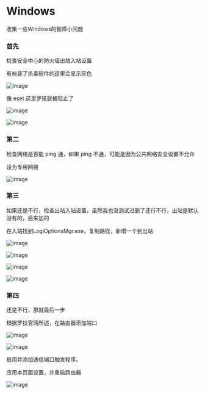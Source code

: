 # Windows
收集一些Windows的智障小问题

### 首先

检查安全中心的防火墙出站入站设置

有些装了杀毒软件的这里会显示灰色

![image](https://user-images.githubusercontent.com/59044398/200111542-4c59d294-975b-4529-a401-8af65f30c442.png)

像 eset 这里罗技就被阻止了

![image](https://user-images.githubusercontent.com/59044398/200111600-97afd292-4aac-4d43-a769-38a0ac49239a.png)


![image](https://user-images.githubusercontent.com/59044398/200111514-ace60201-a608-4ca6-8375-b20870931c97.png)

### 第二

检查网络是否能 ping 通，如果 ping 不通，可能是因为公共网络安全设置不允许

设为专用网络

![image](https://user-images.githubusercontent.com/59044398/200112267-153ad927-29f4-420a-b135-a6118d551cb3.png)




### 第三

如果还是不行，检查出站入站设置，虽然我也没测试过删了还行不行，出站是默认没有的，后来加的

在入站找到LogiOptionsMgr.exe，复制路径，新增一个到出站

![image](https://user-images.githubusercontent.com/59044398/200112492-6dec7ebd-d6f9-48bd-bf19-2264f4fb1da4.png)


![image](https://user-images.githubusercontent.com/59044398/200112356-045c51e7-e6bd-405c-a83b-6a3fa15f294a.png)

![image](https://user-images.githubusercontent.com/59044398/200112416-9a806cea-cb83-44fc-8dff-53916c96aabd.png)

![image](https://user-images.githubusercontent.com/59044398/200112452-cb4ab684-c4fe-4435-9a28-0f33eb9294bb.png)

### 第四

还是不行，那就最后一步

根据罗技官网所述，在路由器添加端口

![image](https://user-images.githubusercontent.com/59044398/200112564-68171541-75dd-4754-b010-c041b2193e0b.png)

![image](https://user-images.githubusercontent.com/59044398/200112624-8ebb3ddf-30d2-4f15-ab39-5361e596c433.png)

启用并添加通信端口触发程序。

应用本页面设置，并重启路由器

![image](https://user-images.githubusercontent.com/59044398/200112784-b931e83c-4be9-46df-81ad-56f929454fcc.png)



